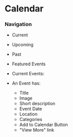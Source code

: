 # Calendar

### Navigation

- Current
- Upcoming
- Past

- Featured Events
- Current Events:
- An Event has:
   - Title
   - Image
   - Short description
   - Event Date
   - Location
   - Categories
   - Add to Calendar Button
   - "View More" link
